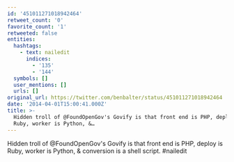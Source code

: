 ```yaml
---
id: '451011271018942464'
retweet_count: '0'
favorite_count: '1'
retweeted: false
entities:
  hashtags:
    - text: nailedit
      indices:
        - '135'
        - '144'
  symbols: []
  user_mentions: []
  urls: []
original_url: https://twitter.com/benbalter/status/451011271018942464
date: '2014-04-01T15:00:41.000Z'
title: >-
  Hidden troll of @FoundOpenGov's Govify is that front end is PHP, deploy is
  Ruby, worker is Python, &…
---
```


Hidden troll of @FoundOpenGov's Govify is that front end is PHP, deploy is Ruby, worker is Python, &amp; conversion is a shell script. #nailedit